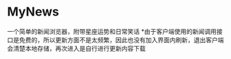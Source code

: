 # MyNews
  一个简单的新闻浏览器，附带星座运势和日常笑话
  *由于客户端使用的新闻调用接口是免费的，所以更新方面不是太频繁，因此也没有加入界面内刷新，退出客户端会清楚本地存储，再次进入是自行进行更新内容下载
